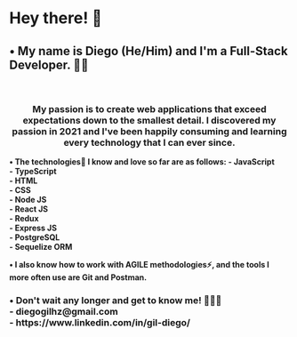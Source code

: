 <h1>Hey there! 👋 </h1>

<h2><b>• My name is Diego (He/Him) and I'm a Full-Stack Developer.</b> 👨‍💻 </h2>
</br>

<h3 align='center'> My passion is to create web applications that exceed expectations down to the smallest detail. I discovered my passion in 2021 and I've been happily consuming and learning every technology that I can ever since. </h3>

<b>•<b>	The <b>technologies</b>🌟 I know and love so far are as follows:
  <b>-</b> JavaScript</br>
  <b>-</b> TypeScript</br>
  <b>-</b> HTML</br>
  <b>-</b> CSS</br>
  <b>-</b> Node JS</br>
  <b>-</b> React JS</br>
  <b>-</b> Redux</br>
  <b>-</b> Express JS</br>
  <b>-</b> PostgreSQL</br>
  <b>-</b> Sequelize ORM</br>

<b>•</b>	I also know how to work with <b>AGILE methodologies</b>⚡, and the tools I more often use are <b>Git</b> and <b>Postman</b>. 
</br>
<h3><b>•</b>	Don't wait any longer and <b>get to know me!</b> 🏃🏃‍♀‍</br>
  - diegogilhz@gmail.com</br>
  - https://www.linkedin.com/in/gil-diego/</h3></br>

